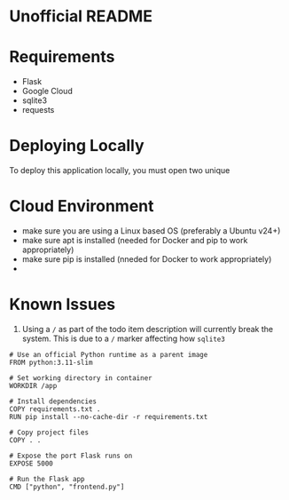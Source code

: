 # Unofficial README

# Requirements
- Flask
- Google Cloud
- sqlite3
- requests


# Deploying Locally

To deploy this application locally, you must open two unique 


# Cloud Environment

- make sure you are using a Linux based OS (preferably a Ubuntu v24+)
- make sure apt is installed (needed for Docker and pip to work appropriately)
- make sure pip is installed (nneded for Docker to work appropriately)
- 

# Known Issues

1) Using a `/` as part of the todo item description will currently break the system. This is due to a `/` marker affecting how `sqlite3` 


```
# Use an official Python runtime as a parent image
FROM python:3.11-slim

# Set working directory in container
WORKDIR /app

# Install dependencies
COPY requirements.txt .
RUN pip install --no-cache-dir -r requirements.txt

# Copy project files
COPY . .

# Expose the port Flask runs on
EXPOSE 5000

# Run the Flask app
CMD ["python", "frontend.py"]
```